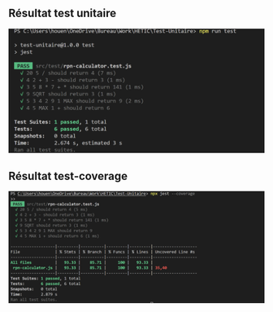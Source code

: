 
## Résultat test unitaire

![Alt Text](./img/result-test-unitaire.png)

## Résultat test-coverage

![Alt Text](./img/result-test-coverage.png)
